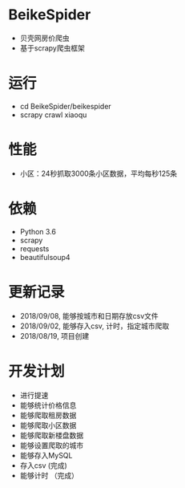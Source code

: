 # BeikeSpider
- 贝壳网房价爬虫
- 基于scrapy爬虫框架

# 运行
- cd BeikeSpider/beikespider
- scrapy crawl xiaoqu

# 性能
- 小区：24秒抓取3000条小区数据，平均每秒125条

# 依赖
- Python 3.6
- scrapy
- requests
- beautifulsoup4

# 更新记录
- 2018/09/08, 能够按城市和日期存放csv文件
- 2018/09/02, 能够存入csv, 计时，指定城市爬取
- 2018/08/19, 项目创建

# 开发计划
- 进行提速
- 能够统计价格信息
- 能够爬取租房数据
- 能够爬取小区数据
- 能够爬取新楼盘数据
- 能够设置爬取的城市
- 能够存入MySQL
- 存入csv (完成)
- 能够计时 （完成）

